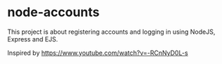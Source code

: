 # node-accounts

This project is about registering accounts and logging in using NodeJS, Express and EJS.

Inspired by https://www.youtube.com/watch?v=-RCnNyD0L-s
